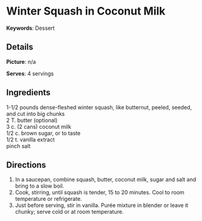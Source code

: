 # Winter Squash in Coconut Milk

__Keywords__: Dessert

## Details
__Picture__: n/a

__Serves__: 4 servings

## Ingredients
1-1/2 pounds dense-fleshed winter squash, like butternut, peeled, seeded, and cut into big chunks  
2 T. butter (optional)  
3 c. (2 cans) coconut milk  
1/2 c. brown sugar, or to taste  
1/2 t. vanilla extract  
pinch salt  

## Directions
1. In a saucepan, combine squash, butter, coconut milk, sugar and salt and bring to a slow boil.  
2. Cook, stirring, until squash is tender, 15 to 20 minutes. Cool to room temperature or refrigerate.
3. Just before serving, stir in vanilla. Purée mixture in blender or leave it chunky; serve cold or at room temperature.
